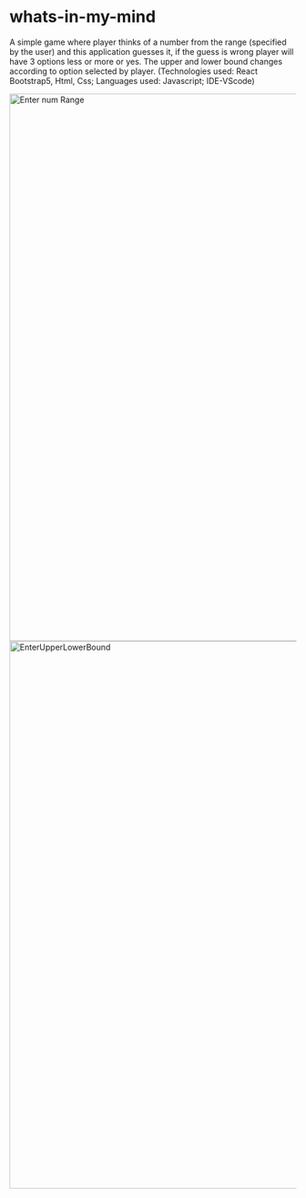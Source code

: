 # whats-in-my-mind
A simple game where player thinks of a number from the range (specified by the user) 
and this application guesses it, if the guess is wrong player will have 3 options less or more or yes. 
The upper and lower bound changes according to option selected by player.
(Technologies used: React Bootstrap5, Html, Css; Languages used: Javascript; IDE-VScode)


<img width="960" alt="Enter num Range" src="https://user-images.githubusercontent.com/123541865/229595485-cdcbdaeb-10ad-42c1-a174-7cad165c5195.png">
<img width="960" alt="EnterUpperLowerBound" src="https://user-images.githubusercontent.com/123541865/229595512-f698faea-0b4a-4e88-aa9e-4b7afb119f37.png">
